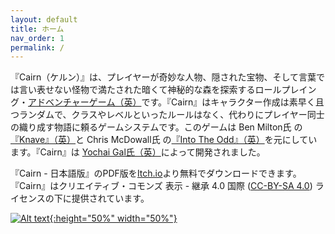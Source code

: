 ```yaml
---
layout: default
title: ホーム
nav_order: 1
permalink: /
---
```


『Cairn（ケルン）』は、プレイヤーが奇妙な人物、隠された宝物、そして言葉では言い表せない怪物で満たされた暗くて神秘的な森を探索するロールプレイング・[アドベンチャーゲーム（英）](http://questingblog.com/adventure-game-vs-osr)です。『Cairn』はキャラクター作成は素早く且つランダムで、クラスやレベルといったルールはなく、代わりにプレイヤー同士の織り成す物語に頼るゲームシステムです。このゲームは Ben Milton氏 の[『Knave』（英）](https://www.drivethrurpg.com/product/250888/Knave)と Chris McDowall氏 の[『Into The Odd』（英）](https://chrismcdee.itch.io/electric-bastionland)を元にしています。『Cairn』は [Yochai Gal氏（英）](https://newschoolrevolution.com)によって開発されました。

『Cairn - 日本語版』のPDF版を[Itch.io](https://oozejar.itch.io/cairn-ja)より無料でダウンロードできます。
『Cairn』はクリエイティブ・コモンズ 表示 - 継承 4.0 国際 ([CC-BY-SA 4.0](https://creativecommons.org/licenses/by-sa/4.0/deed.ja)) ライセンスの下に提供されています。  

<p></p>

[![Alt text](/img/cairn.svg "クリックして拡大"){:height="50%" width="50%"}](/img/cairn.svg)

